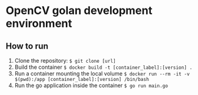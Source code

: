 # OpenCV golan development environment

## How to run

1. Clone the repository: `$ git clone [url]`
2. Build the container `$ docker build -t [container_label]:[version] .`
3. Run a container mounting the local volume `$ docker run --rm -it -v $(pwd):/app [container_label]:[version] /bin/bash`
4. Run the go application inside the container `$ go run main.go`
